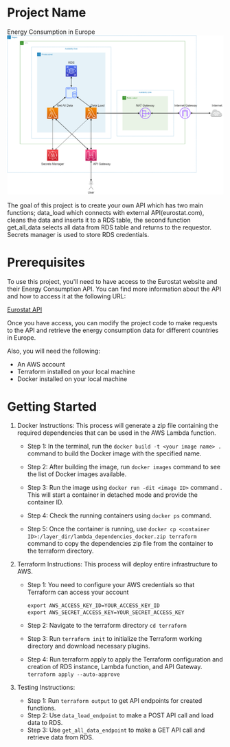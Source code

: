 # Project Name
Energy Consumption in Europe
![AWS Infrasturcture Diagram](aws_project_infrastucture.png)

The goal of this project is to create your own API which has two main functions; data_load which connects with external API(eurostat.com), cleans the data and inserts it to a RDS table, the second function get_all_data selects all data from RDS table and returns to the requestor. Secrets manager is used to store RDS credentials.

# Prerequisites

To use this project, you'll need to have access to the Eurostat website and their Energy Consumption API. You can find more information about the API and how to access it at the following URL:

[Eurostat API](https://ec.europa.eu/eurostat/api)

Once you have access, you can modify the project code to make requests to the API and retrieve the energy consumption data for different countries in Europe.

Also, you will need the following:
- An AWS account
- Terraform installed on your local machine
- Docker installed on your local machine

# Getting Started 
1. Docker Instructions: This process will generate a zip file containing the required dependencies that can be used in the AWS Lambda function.
    - Step 1: In the terminal, run the `docker build -t <your image name> .` command to build the Docker image with the specified name.

    - Step 2: After building the image, run `docker images` command to see the list of Docker images available.

    - Step 3: Run the image using `docker run -dit <image ID>` command . This will start a container in detached mode and provide the container ID.

    - Step 4: Check the running containers using `docker ps` command.

    - Step 5: Once the container is running, use `docker cp <container ID>:/layer_dir/lambda_dependencies_docker.zip terraform` command to copy the dependencies zip file from the container to the terraform directory. 


2. Terraform Instructions: This process will deploy entire infrastructure to AWS.
    - Step 1: You need to configure your AWS credentials so that Terraform can access your account
        ```
        export AWS_ACCESS_KEY_ID=YOUR_ACCESS_KEY_ID
        export AWS_SECRET_ACCESS_KEY=YOUR_SECRET_ACCESS_KEY
        ```

    - Step 2: Navigate to the terraform directory
        `cd terraform`

    - Step 3: Run `terraform init` to initialize the Terraform working directory and download necessary plugins.

    - Step 4: Run terraform apply to apply the Terraform configuration and creation of RDS instance, Lambda function, and API Gateway.
        `terraform apply --auto-approve`


3. Testing Instructions: 
    - Step 1: Run `terraform output` to get API endpoints for created functions.
    - Step 2: Use `data_load_endpoint` to make a POST API call and load data to RDS.
    - Step 3: Use `get_all_data_endpoint` to make a GET API call and retrieve data from RDS. 